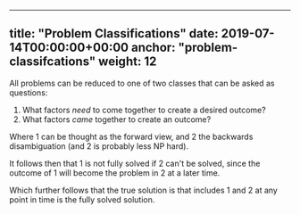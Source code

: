 

---
title: "Problem Classifications"
date: 2019-07-14T00:00:00+00:00
anchor: "problem-classifcations"
weight: 12
---

All problems can be reduced to one of two classes that can be asked as questions:

 1. What factors _need_ to come together to create a desired outcome?
 1. What factors _came_ together to create an outcome?

Where 1 can be thought as the forward view, and 2 the backwards disambiguation (and 2 is probably less NP hard).

It follows then that 1 is not fully solved if 2 can't be solved, since the outcome of 1 will become the  problem in 2 at a later time.

Which further follows that the true solution is that includes 1 and 2 at any point in time is the fully solved solution.
